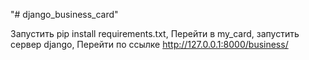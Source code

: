"# django_business_card" 


Запустить pip install requirements.txt, 
Перейти в my_card, 
запустить сервер django, 
Перейти по ссылке http://127.0.0.1:8000/business/
